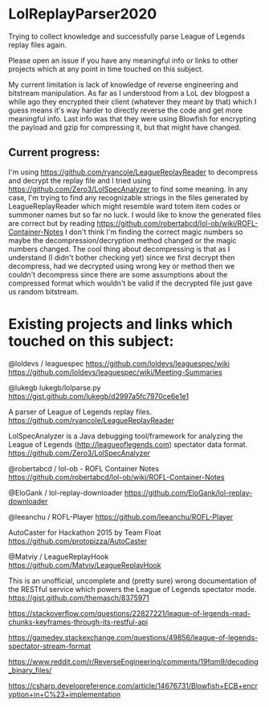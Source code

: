 # LolReplayParser2020
Trying to collect knowledge and successfully parse League of Legends replay files again.

Please open an issue if you have any meaningful info or links to other projects which at any point in time touched on this subject.

My current limitation is lack of knowledge of reverse engineering and bitstream manipulation. As far as I understood from a LoL dev blogpost a while ago they encrypted their client (whatever they meant by that) which I guess means it's way harder to directly reverse the code and get more meaningful info.
Last info was that they were using Blowfish for encrypting the payload and gzip for compressing it, but that might have changed.

## Current progress:

I'm using https://github.com/ryancole/LeagueReplayReader to decompress and decrypt the replay file and I tried using https://github.com/Zero3/LolSpecAnalyzer to find some meaning. In any case, I'm trying to find any recognizable strings in the files generated by LeagueReplayReader which might resemble ward totem item codes or summoner names but so far no luck. I would like to know the generated files are correct but by reading https://github.com/robertabcd/lol-ob/wiki/ROFL-Container-Notes I don't think I'm finding the correct magic numbers so maybe the decompression/decryption method changed or the magic numbers changed. The cool thing about decompressing is that as I understand (I didn't bother checking yet) since we first decrypt then decompress, had we decrypted using wrong key or method then we couldn't decompress since there are some assumptions about the compressed format which wouldn't be valid if the decrypted file just gave us random bitstream.

# Existing projects and links which touched on this subject:

@loldevs / leaguespec 
https://github.com/loldevs/leaguespec/wiki
https://github.com/loldevs/leaguespec/wiki/Meeting-Summaries

@lukegb lukegb/lolparse.py
https://gist.github.com/lukegb/d2997a5fc7970ce6e1e1

A parser of League of Legends replay files. 
https://github.com/ryancole/LeagueReplayReader

LolSpecAnalyzer is a Java debugging tool/framework for analyzing the League of Legends (http://leagueoflegends.com) spectator data format.
https://github.com/Zero3/LolSpecAnalyzer

@robertabcd / lol-ob - ROFL Container Notes
https://github.com/robertabcd/lol-ob/wiki/ROFL-Container-Notes

@EloGank / lol-replay-downloader 
https://github.com/EloGank/lol-replay-downloader

@leeanchu / ROFL-Player 
https://github.com/leeanchu/ROFL-Player

AutoCaster for Hackathon 2015 by Team Float
https://github.com/protopizza/AutoCaster

@Matviy / LeagueReplayHook 
https://github.com/Matviy/LeagueReplayHook

This is an unofficial, uncomplete and (pretty sure) wrong documentation of the RESTful service which powers the League of Legends spectator mode.
https://gist.github.com/themasch/8375971

https://stackoverflow.com/questions/22827221/league-of-legends-read-chunks-keyframes-through-its-restful-api

https://gamedev.stackexchange.com/questions/49856/league-of-legends-spectator-stream-format

https://www.reddit.com/r/ReverseEngineering/comments/19fqm9/decoding_binary_files/

https://csharp.developreference.com/article/14676731/Blowfish+ECB+encryption+in+C%23+implementation


